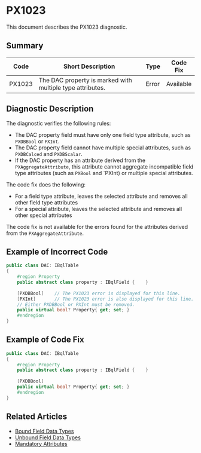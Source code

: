 # PX1023
This document describes the PX1023 diagnostic.

## Summary

| Code   | Short Description                                          | Type  | Code Fix  | 
| ------ | ---------------------------------------------------------- | ----- | --------- | 
| PX1023 | The DAC property is marked with multiple type attributes.  | Error | Available |

## Diagnostic Description
The diagnostic verifies the following rules:

 - The DAC property field must have only one field type attribute, such as `PXDBBool` or `PXInt`. 
 - The DAC property field cannot have multiple special attributes, such as `PXDBCalced` and `PXDBScalar`.
 - If the DAC property has an attribute derived from the `PXAggregateAttribute`, this attribute cannot aggregate incompatible field type attributes (such as `PXBool` and `PXInt) or multiple special attributes.

The code fix does the following:
 - For a field type attribute, leaves the selected attribute and removes all other field type attributes
 - For a special attribute, leaves the selected attribute and removes all other special attributes

The code fix is not available for the errors found for the attributes derived from the `PXAggregateAttribute`.

## Example of Incorrect Code

```C#
public class DAC: IBqlTable
{
    #region Property
    public abstract class property : IBqlField {    }
 
    [PXDBBool]    // The PX1023 error is displayed for this line.
    [PXInt]       // The PX1023 error is also displayed for this line.
    // Either PXDBBool or PXInt must be removed.
    public virtual bool? Property{ get; set; }
    #endregion
}
```

## Example of Code Fix

```C#
public class DAC: IBqlTable
{
    #region Property
    public abstract class property : IBqlField {    }
 
    [PXDBBool]
    public virtual bool? Property{ get; set; }
    #endregion
}
```

## Related Articles

 - [Bound Field Data Types](https://help.acumatica.com/Help?ScreenId=ShowWiki&pageid=61059393-8873-451f-b474-783906330fc6)
 - [Unbound Field Data Types](https://help.acumatica.com/Help?ScreenId=ShowWiki&pageid=fd0adc27-e163-422d-a74e-057aa10ad2d9)
 - [Mandatory Attributes](https://help.acumatica.com/Help?ScreenId=ShowWiki&pageid=a211a689-4bd3-4593-8144-f9ef631c418d)